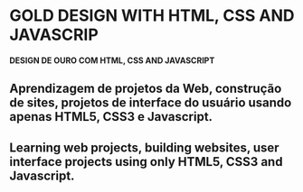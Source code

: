 # GOLD DESIGN WITH HTML, CSS AND JAVASCRIP

#### DESIGN DE OURO COM HTML, CSS AND JAVASCRIPT

## Aprendizagem de projetos da Web, construção de sites, projetos de interface do usuário usando apenas HTML5, CSS3 e Javascript.
## Learning web projects, building websites, user interface projects using only HTML5, CSS3 and Javascript.

